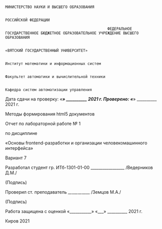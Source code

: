                                                                        МИНИСТЕРСТВО НАУКИ И ВЫСШЕГО ОБРАЗОВАНИЯ

                                                                              РОССИЙСКОЙ ФЕДЕРАЦИИ

                                                  ФЕДЕРАЛЬНОЕ ГОСУДАРСТВЕННОЕ БЮДЖЕТНОЕ ОБРАЗОВАТЕЛЬНОЕ УЧРЕЖДЕНИЕ ВЫСШЕГО ОБРАЗОВАНИЯ

                                                                       «ВЯТСКИЙ ГОСУДАРСТВЕННЫЙ УНИВЕРСИТЕТ»

                                                                    Институт математики и информационных систем

                                                                   Факультет автоматики и вычислительной техники

                                                                       Кафедра систем автоматизации управления



Дата сдачи на проверку:
«___» __________ 2021 г.
Проверено:
«___» __________ 2021 г.

Методы формирования html5 документов 

Отчет по лабораторной работе № 1

по дисциплине

«Основы frontend-разработки и организации человекомашинного интерфейса»

Вариант 7



Разработал студент гр. ИТб-1301-01-00	    \_\_\_\_\_\_\_\_\_\_\_\__\_\___ /Ведерников Д.М./

(Подпись)

Проверил ст. преподаватель		    \__\__\_\__\__\__\__\____ /Земцов М.А./

(Подпись)

Работа защищена с оценкой			«\_\_\_\_\__\_\_\_\_\_» «\_\_\_» \_\_\_\_\_\_\_\_\_\_ 2021 г.


Киров 2021
